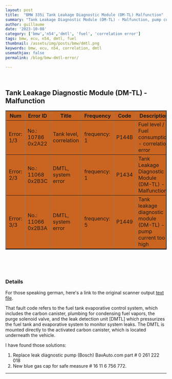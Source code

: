 ```yaml
---
layout: post
title:  "BMW 335i Tank Leakage Diagnostic Module (DM-TL) Malfunction"
summary: "Tank Leakage Diagnostic Module (DM-TL) - Malfunction, pump current too high, Fuel level / Fuel consumption - correlation error"
author: guillaume
date: '2023-10-08'
category: ['bmw','n54','dmtl', 'fuel', 'correlation error']
tags: bmw, ecu, n54, dmtl, fuel
thumbnail: /assets/img/posts/bmw/dmtl.png
keywords: bmw, ecu, n54, correlation, dmtl
usemathjax: false
permalink: /blog/bmw-dmtl-error/

---
```


<br>

## Tank Leakage Diagnostic Module (DM-TL) - Malfunction

<center>
<table table border="2" bgcolor="#ca6521"><thead><tr align="center"><th><strong>Num</strong></th><th><strong>Error ID</strong></th><th><strong>Title</strong></th><th>Frequency</th><th><strong>Code</strong></th><th><strong>Description</strong></th></tr></thead><tbody><tr><td>Error: 1/3</td><td>No.: 10786 0x2A22</td><td>Tank level, correlation</td><td>frequency: 1</td><td>P144B</td><td>Fuel level / Fuel consumption - correlation error</td></tr><tr><td>Error: 2/3</td><td>No.: 11068 0x2B3C</td><td>DMTL, system error</td><td>frequency: 1</td><td>P1434</td><td>Tank Leakage Diagnostic Module (DM-TL) - Malfunction</td></tr><tr><td>Error: 3/3</td><td>No.: 11066 0x2B3A</td><td>DMTL, system error</td><td>frequency: 5</td><td>P1449</td><td>Tank leakage diagnostic module (DM-TL) - pump current too high</td></tr></tbody></table>

<!--<img src="https://arsscriptum.github.io/files/bmw/errors.png" alt="table" />-->
</center>
<br>


<br>
<br>

### Details

For those speaking german, here's a link to the original scanner output [text file](https://arsscriptum.github.io/files/bmw/errors.txt).


That fault code refers to the fuel tank evaporative control system, which includes the carbon canister, plumbing for condensing fuel vapors, the purge solenoid valve, and the leak detection unit [DMTL] which pressurizes the fuel tank and evaporative system to monitor system leaks. The DMTL is mounted directly to the activated carbon canister, which is located underneath the vehicle.

I have found those solutions:

1. Replace leak diagnostic pump (Bosch) BavAuto.com part # 0 261 222 018
2. New blue gas cap for safe measure # 16 11 6 756 772.


----------------------------------

